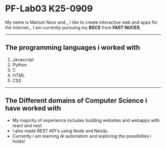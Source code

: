 # PF-Lab03 **K25-0909**
My name is Marium Noor and _ i like to create interactive web and apps for the internet_.
I am currently pursuing my **BSCS** from **FAST NUCES**.

---
## The programming languages i worked with
1. Javascript
2. Python
3. C
4. HTML
5. CSS

---
## The Different domains of Computer Science i have worked with
- My majority of experience includes building websites and webapps with react and next
- I also made REST API's using Node and Nestjs.
- Currently i am learning AI automation and exploring the possibiities i holds!
